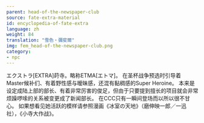 ```yaml
---
parent: head-of-the-newspaper-club
source: fate-extra-material
id: encyclopedia-of-fate-extra
language: zh
weight: 84
translation: "雪色‧彌斐爾"
img: fem_head-of-the-newspaper-club.png
category:
- npc
---
```


エクストラ[EXTRA]莳寺。略称ETMA[エトマ]。
在圣杯战争预选时引导着Master候补们、有着野性感与暧昧感，还混有黏稠感的Super Heroine。
本来是设定成陆上部的部长、有着非常厉害的俊足，但由于只要提到擅长的项目就会非常烦躁啰嗦的关系被变更成了新闻部长。
在CCC只有一瞬间登场而以所以很不甘心。
如果想看见她活跃的模样请参照漫画《冰室の天地》（磨伸映一郎／一迅社），《小寺大作战》。

